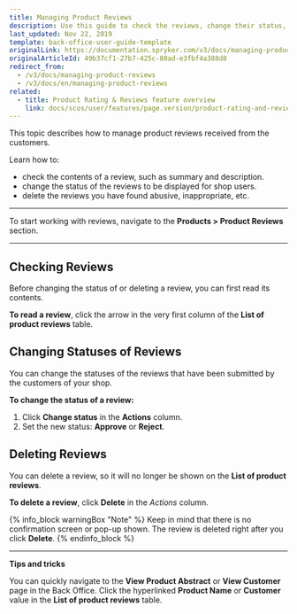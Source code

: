 ```yaml
---
title: Managing Product Reviews
description: Use this guide to check the reviews, change their status, and delete inappropriate ones in the Back Office.
last_updated: Nov 22, 2019
template: back-office-user-guide-template
originalLink: https://documentation.spryker.com/v3/docs/managing-product-reviews
originalArticleId: 49b37cf1-27b7-425c-80ad-e3fbf4a388d8
redirect_from:
  - /v3/docs/managing-product-reviews
  - /v3/docs/en/managing-product-reviews
related:
  - title: Product Rating & Reviews feature overview
    link: docs/scos/user/features/page.version/product-rating-and-reviews-feature-overview.html
---
```


This topic describes how to manage product reviews received from the customers.

Learn how to:

* check the contents of a review, such as summary and description.
* change the status of the reviews to be displayed for shop users.
* delete the reviews you have found abusive, inappropriate, etc.

------

To start working with reviews, navigate to the **Products > Product Reviews** section.

------

## Checking Reviews

Before changing the status of or deleting a review, you can first read its contents. 

**To read a review**, click the arrow in the very first column of the **List of product reviews** table.

## Changing Statuses of Reviews

You can change the statuses of the reviews that have been submitted by the customers of your shop. 

**To change the status of a review:**

1. Click **Change status** in the **Actions** column.
2. Set the new status: **Approve** or **Reject**.

## Deleting Reviews

You can delete a review, so it will no longer be shown on the **List of product reviews**.

**To delete a review**, click **Delete** in the *Actions* column.

{% info_block warningBox "Note" %}
Keep in mind that there is no confirmation screen or pop-up shown. The review is deleted right after you click **Delete**.
{% endinfo_block %}
***
**Tips and tricks**

You can quickly navigate to the **View Product Abstract** or **View Customer** page in the Back Office. Click the hyperlinked **Product Name** or **Customer** value in the **List of product reviews** table. 
